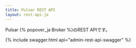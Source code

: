 ```yaml
---
title: Pulsar REST API
layout: rest-api-ja
---
```


Pulsar {% popover_ja Broker %}のREST APIです。

{% include swagger.html api="admin-rest-api-swagger" %}
